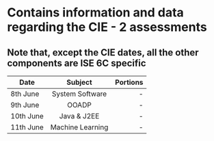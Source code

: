 # Contains information and data regarding the CIE - 2 assessments

## Note that, except the CIE dates, all the other components are ISE 6C specific 

| Date   |      Subject      |  Portions |
|----------|:-------------:|------:|
| 8th June |  System Software | - |
| 9th June |    OOADP   | - |
| 10th June | Java & J2EE | - |
| 11th June | Machine Learning | - |
